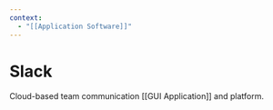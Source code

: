 ```yaml
---
context:
  - "[[Application Software]]"
---
```


# Slack

Cloud-based team communication [[GUI Application]] and platform.

